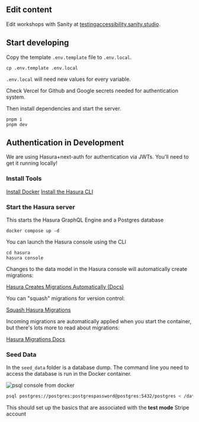 ## Edit content

Edit workshops with Sanity at [testingaccessibility.sanity.studio](https://testingaccessibility.sanity.studio/).

## Start developing

Copy the template `.env.template` file to `.env.local`.

```shell
cp .env.template .env.local
```

`.env.local` will need new values for every variable.

Check Vercel for Github and Google secrets needed for authentication system.

Then install dependencies and start the server.

```shell
pnpm i
pnpm dev
```

## Authentication in Development

We are using Hasura+next-auth for authentication via JWTs. You'll need to get it running locally!

### Install Tools

[Install Docker](https://docs.docker.com/get-docker/)
[Install the Hasura CLI](https://hasura.io/docs/latest/graphql/core/hasura-cli/install-hasura-cli.html#install-hasura-cli)

### Start the Hasura server

This starts the Hasura GraphQL Engine and a Postgres database

```shell
docker compose up -d
```
You can launch the Hasura console using the CLI

```shell
cd hasura
hasura console
```

Changes to the data model in the Hasura console will automatically create migrations:

[Hasura Creates Migrations Automatically (Docs)](https://hasura.io/docs/latest/graphql/core/migrations/migrations-setup.html#step-5-add-a-new-table-and-see-how-migrations-and-metadata-is-updated)

You can "squash" migrations for version control:

[Squash Hasura Migrations](https://hasura.io/docs/latest/graphql/core/migrations/migrations-setup.html#step-6-squash-migrations-and-add-checkpoints-to-version-control)

Incoming migrations are automatically applied when you start the container, but there's lots more to read about migrations:

[Hasura Migrations Docs](https://hasura.io/docs/latest/graphql/core/migrations)

### Seed Data

In the `seed_data` folder is a database dump. The command line you need to access the database is run in the Docker container.

![psql console from docker](https://p-ZmFjNlQ.b3.n0.cdn.getcloudapp.com/items/rRu17y1L/4693bd91-b729-4766-88df-f28468e90f8e.png?v=b5f3970d0f72b461e7735058d6a74ce2)

```bash
psql postgres://postgres:postgrespassword@postgres:5432/postgres < /data/dump
```

This should set up the basics that are associated with the **test mode** Stripe account


